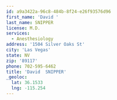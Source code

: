 ```yaml
---
id: a9a3422a-96c8-484b-8f24-e26f93576d96
first_name: 'David '
last_name: SNIPPER
license: M.D.
services:
  - Anesthesiology
address: '1504 Silver Oaks St'
city: 'Las Vegas'
state: NV
zip: '89117'
phone: 702-595-6462
title: 'David  SNIPPER'
_geoloc:
  lat: 36.1533
  lng: -115.254
---
```

